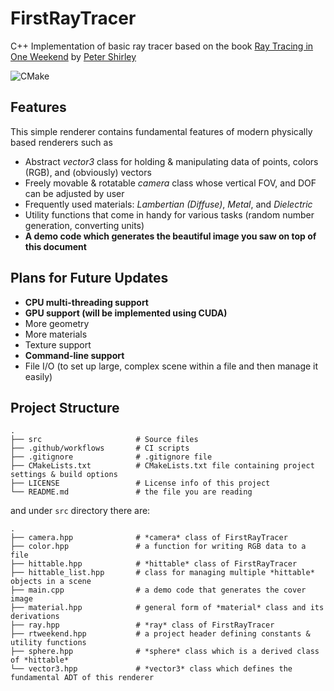 FirstRayTracer
=============
C++ Implementation of basic ray tracer based on the book [Ray Tracing in One Weekend](https://raytracing.github.io/books/RayTracingInOneWeekend.html, "Ray Tracing in One Weekend") by [Peter Shirley](https://github.com/petershirley/home, "Github profile of Peter Shirley") 

![CMake](https://github.com/DveloperY0115/FirstRayTracer/workflows/CMake/badge.svg)

Features
-------------

This simple renderer contains fundamental features of modern physically based renderers such as
- Abstract *vector3* class for holding  & manipulating data of points, colors (RGB), and (obviously) vectors
- Freely movable & rotatable *camera* class whose vertical FOV, and DOF can be adjusted by user
- Frequently used materials: *Lambertian (Diffuse)*, *Metal*, and *Dielectric*
- Utility functions that come in handy for various tasks (random number generation, converting units)
- **A demo code which generates the beautiful image you saw on top of this document**

Plans for Future Updates
-------------
- **CPU multi-threading support**
- **GPU support (will be implemented using CUDA)**
- More geometry
- More materials
- Texture support
- **Command-line support**
- File I/O (to set up large, complex scene within a file and then manage it easily)

Project Structure 
-------------
```
.
├── src                     # Source files
├── .github/workflows       # CI scripts                  
├── .gitignore              # .gitignore file
├── CMakeLists.txt          # CMakeLists.txt file containing project settings & build options                   
├── LICENSE                 # License info of this project
└── README.md               # the file you are reading
```

and under `src` directory there are:
```
.
├── camera.hpp              # *camera* class of FirstRayTracer
├── color.hpp               # a function for writing RGB data to a file
├── hittable.hpp            # *hittable* class of FirstRayTracer
├── hittable_list.hpp       # class for managing multiple *hittable* objects in a scene
├── main.cpp                # a demo code that generates the cover image
├── material.hpp            # general form of *material* class and its derivations
├── ray.hpp                 # *ray* class of FirstRayTracer
├── rtweekend.hpp           # a project header defining constants & utility functions
├── sphere.hpp              # *sphere* class which is a derived class of *hittable*
└── vector3.hpp             # *vector3* class which defines the fundamental ADT of this renderer
```
